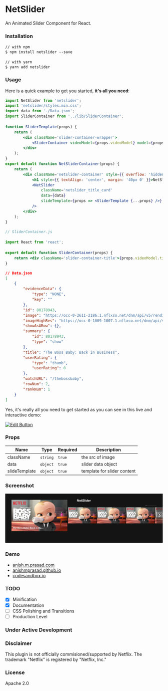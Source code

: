 # NetSlider

An Animated Slider Component for React.

### Installation

```
// with npm
$ npm install netslider --save

// with yarn
$ yarn add netslider
```

### Usage

Here is a quick example to get you started, **it's all you need**:

```jsx
import NetSlider from 'netslider';
import 'netslider/styles.min.css';
import data from './Data.json';
import SliderContainer from '../lib/SliderContainer';

function SliderTemplate(props) {
	return (
		<div className='slider-container-wrapper'>
			<SliderContainer videoModel={props.videoModel} model={props.model} />
		</div>
	);
}
export default function NetSliderContainer(props) {
	return (
		<div className='netslider-container' style={{ overflow: 'hidden', height: '400px' }}>
			<h1 style={{ textAlign: 'center', margin: '40px 0' }}>NetSlider</h1>
			<NetSlider
				className='netslider_title_card'
				data={data}
				slideTemplate={props => <SliderTemplate {...props} />}
			/>
		</div>
	);
}
```

```jsx
// SliderContainer.js

import React from 'react';

export default function SliderContainer(props) {
	return <div className='slider-container-title'>{props.videoModel.title}</div>;
}
```

```json
// Data.json
[
	{
		"evidenceData": {
			"type": "NONE",
			"key": ""
		},
		"id": 80178943,
		"image": "https://occ-0-2611-2186.1.nflxso.net/dnm/api/v5/rendition/412e4119fb212e3ca9f1add558e2e7fed42f8fb4/AAAABZ3Qq-Hzea6WbaEEZaC2cfdLKk2FESlsZZgWY8mFM9G6_GV10UWfcQGrwBUH3shcFc02eClTihN9t0_w79mxi1y3Qxf8Ah890Et7Y7mQyqMefg3nsYO4ZCNWhX2KSRiKdwCgPtbwag.jpg",
		"imageHighRes": "https://occ-0-1009-1007.1.nflxso.net/dnm/api/v6/0DW6CdE4gYtYx8iy3aj8gs9WtXE/AAAABZkgH66DOjrC0-pNCF87xxKemsjiKFPbgx0xObXY6sLghHAS-MmThmCF-LZr2V42ed3VoScabV90v0cQHYxKZFULTwYq_sIBdA.jpg?r=2f8",
		"showAsARow": {},
		"summary": {
			"id": 80178943,
			"type": "show"
		},
		"title": "The Boss Baby: Back in Business",
		"userRating": {
			"type": "thumb",
			"userRating": 0
		},
		"watchURL": "/thebossbaby",
		"rowNum": 2,
		"rankNum": 1
	}
]
```

Yes, it's really all you need to get started as you can see in this live and interactive demo:

[![Edit Button](https://codesandbox.io/static/img/play-codesandbox.svg)](https://codesandbox.io/s/0xq2on1mwv)

### Props

| Name          | Type     | Required | Description                 |
| ------------- | -------- | -------- | --------------------------- |
| className     | `string` | `true`   | the src of image            |
| data          | `object` | `true`   | slider data object          |
| slideTemplate | `object` | `true`   | template for slider content |

### Screenshot

![Preview][screenshot]

[screenshot]: https://raw.githubusercontent.com/anishmprasad/netslider/master/screenshot/Screenshot.png 'Preview screenshot'

### Demo

-   [anish.m.prasad.com](https://anishmprasad.com/opensource/netslider)
-   [anishmprasad.github.io](https://anishmprasad.github.io/opensource/netslider)
-   [codesandbox.io](https://codesandbox.io/embed/0xq2on1mwv)

### TODO

-   [x] Minification
-   [x] Documentation
-   [ ] CSS Polishing and Transitions
-   [ ] Production Level

### Under Active Development

### Disclaimer

This plugin is not officially commisioned/supported by Netflix.
The trademark "Netflix" is registered by "Netflix, Inc."

### License

Apache 2.0
